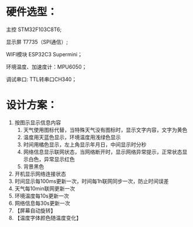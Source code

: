 # 硬件选型：

主控 STM32F103C8T6;

显示屏 T7735（SPI通信）; 

WIFI模块 ESP32C3 Supermini；

环境温度、加速度计：MPU6050；

调试串口: TTL转串口CH340；

# 设计方案：

1. 按图示显示信息内容
   1. 天气使用图标代替，当特殊天气没有图标时，显示文字内容，文字为黄色
   2. 温度用天蓝色显示，环境温度用浅绿色显示
   3. 时间用橘色显示，左上角显示年月日，中间显示时分秒
   4. 网络信息显示联网状态，当网络断开时，显示网络异常提示，正常状态显示白色，异常显示红色
   5. 背景黑色
2. 开机显示网络连接状态
3. 时间显示每100ms更新一次，时间每1h联网同步一次，防止时间误差
4. 天气每10min联网更新一次
5. 环境温度每10s更新一次
6. 网络信息每30s更新一次
7. 【屏幕自动旋转】
8. 【温度字体颜色随温度变化】
